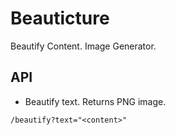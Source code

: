 # Beauticture
Beautify Content. Image Generator.

## API

* Beautify text. Returns PNG image.

`/beautify?text="<content>"`
